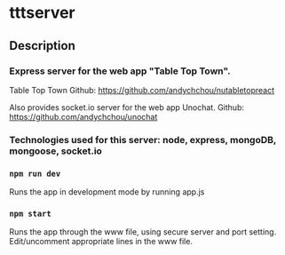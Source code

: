 # tttserver
## Description
### Express server for the web app "Table Top Town".
Table Top Town Github: https://github.com/andychchou/nutabletopreact

Also provides socket.io server for the web app Unochat. Github: https://github.com/andychchou/unochat

### Technologies used for this server: node, express, mongoDB, mongoose, socket.io
### `npm run dev`
Runs the app in development mode by running app.js
### `npm start`
Runs the app through the www file, using secure server and port setting. Edit/uncomment appropriate lines in the www file.